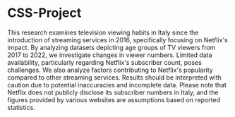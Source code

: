 # CSS-Project

This research examines television viewing habits in Italy since the introduction of streaming services in 2016, specifically focusing on Netflix's impact. By analyzing datasets depicting age groups of TV viewers from 2017 to 2022, we investigate changes in viewer numbers. Limited data availability, particularly regarding Netflix's subscriber count, poses challenges. We also analyze factors contributing to Netflix's popularity compared to other streaming services. Results should be interpreted with caution due to potential inaccuracies and incomplete data.
Please note that Netflix does not publicly disclose its subscriber numbers in Italy, and the figures provided by various websites are assumptions based on reported statistics.
